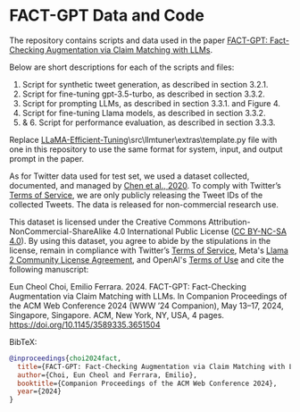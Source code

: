 # FACT-GPT Data and Code

The repository contains scripts and data used in the paper [FACT-GPT: Fact-Checking Augmentation via Claim Matching with LLMs](https://doi.org/10.1145/3589335.3651504).

Below are short descriptions for each of the scripts and files:
1. Script for synthetic tweet generation, as described in section 3.2.1.
2. Script for fine-tuning gpt-3.5-turbo, as described in section 3.3.2.
3. Script for prompting LLMs, as described in section 3.3.1. and Figure 4.
4. Script for fine-tuning Llama models, as described in section 3.3.2.
5. & 6. Script for performance evaluation, as described in section 3.3.3.

Replace [LLaMA-Efficient-Tuning](https://github.com/hiyouga/LLaMA-Factory)\src\llmtuner\extras\template.py file with one in this repository to use the same format for system, input, and output prompt in the paper.

As for Twitter data used for test set, we used a dataset collected, documented, and managed by [Chen et al., 2020](https://github.com/echen102/COVID-19-TweetIDs). To comply with Twitter’s [Terms of Service](https://developer.twitter.com/en/developer-terms/agreement-and-policy), we are only publicly releasing the Tweet IDs of the collected Tweets. The data is released for non-commercial research use.

This dataset is licensed under the Creative Commons Attribution-NonCommercial-ShareAlike 4.0 International Public License ([CC BY-NC-SA 4.0](https://creativecommons.org/licenses/by-nc-sa/4.0/)). By using this dataset, you agree to abide by the stipulations in the license, remain in compliance with Twitter’s [Terms of Service](https://developer.twitter.com/en/developer-terms/agreement-and-policy), Meta's [Llama 2 Community License Agreement](https://ai.meta.com/llama/license/), and OpenAI's [Terms of Use](https://openai.com/policies/terms-of-use) and cite the following manuscript: 

Eun Cheol Choi, Emilio Ferrara. 2024. FACT-GPT: Fact-Checking Augmentation via Claim Matching with LLMs. In Companion Proceedings of the ACM Web Conference 2024 (WWW ’24 Companion), May 13–17, 2024, Singapore, Singapore. ACM, New York, NY, USA, 4 pages. https://doi.org/10.1145/3589335.3651504

BibTeX:
```bibtex
@inproceedings{choi2024fact,
  title={FACT-GPT: Fact-Checking Augmentation via Claim Matching with LLMs},
  author={Choi, Eun Cheol and Ferrara, Emilio},
  booktitle={Companion Proceedings of the ACM Web Conference 2024},
  year={2024}
}
```
